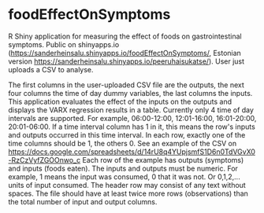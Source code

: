 # foodEffectOnSymptoms
R Shiny application for measuring the effect of foods on gastrointestinal symptoms. Public on shinyapps.io (https://sanderheinsalu.shinyapps.io/foodEffectOnSymptoms/, Estonian version https://sanderheinsalu.shinyapps.io/peeruhaisukatse/). User just uploads a CSV to analyse. 

The first columns in the user-uploaded CSV file are the outputs, the next four columns the time of day dummy variables, the last columns the inputs. This application evaluates the effect of the inputs on the outputs and displays the VARX regression results in a table. Currently only 4 time of day intervals are supported. For example, 06:00-12:00, 12:01-16:00, 16:01-20:00, 20:01-06:00. If a time interval column has 1 in it, this means the row's inputs and outputs occurred in this time interval. In each row, exactly one of the time columns should be 1, the others 0. See an example of the CSV on https://docs.google.com/spreadsheets/d/14rU8q4YUpjsmfS1D6n0TdVGvX0-RzCzVyfZGOOnwo_c Each row of the example has outputs (symptoms) and inputs (foods eaten). The inputs and outputs must be numeric. For example, 1 means the input was consumed, 0 that it was not. Or 0,1,2,... units of input consumed. The header row may consist of any text without spaces. The file should have at least twice more rows (observations) than the total number of input and output columns.  

